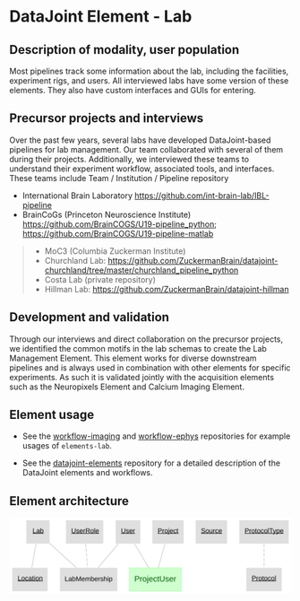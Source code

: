 # DataJoint Element - Lab

## Description of modality, user population 
Most pipelines track some information about the lab, including the facilities, experiment rigs, and users. All interviewed labs have some version of these elements. They also have custom interfaces and GUIs for entering.   

## Precursor projects and interviews
Over the past few years, several labs have developed DataJoint-based pipelines for lab management. Our team collaborated with several of them during their projects. Additionally, we interviewed these teams to understand their experiment workflow, associated tools, and interfaces. 
These teams include
Team / Institution / Pipeline repository 
+ International Brain Laboratory https://github.com/int-brain-lab/IBL-pipeline
+ BrainCoGs (Princeton Neuroscience Institute) https://github.com/BrainCOGS/U19-pipeline_python; https://github.com/BrainCOGS/U19-pipeline-matlab
>+ MoC3 (Columbia Zuckerman Institute) 
>+ Churchland Lab: https://github.com/ZuckermanBrain/datajoint-churchland/tree/master/churchland_pipeline_python
>+ Costa Lab (private repository)
>+ Hillman Lab: https://github.com/ZuckermanBrain/datajoint-hillman

## Development and validation
Through our interviews and direct collaboration on the precursor projects, we identified the common motifs in the lab schemas to create the Lab Management Element.
This element works for diverse downstream pipelines and is always used in combination with other elements for specific experiments. As such it is validated jointly with the acquisition elements such as the Neuropixels Element and Calcium Imaging Element.

## Element usage

+ See the [workflow-imaging](https://github.com/datajoint/workflow-imaging) and [workflow-ephys](https://github.com/datajoint/workflow-ephys) repositories for example usages of `elements-lab`.

+ See the [datajoint-elements](https://github.com/datajoint/datajoint-elements) repository for a detailed description of the DataJoint elements and workflows.

## Element architecture

![elements lab diagram](images/elements_lab_diagram.svg)

